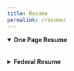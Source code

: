 ```yaml
---
title: Resume
permalink: /resume/
---
```

<details open>
<summary><b>One Page Resume</b></summary>
<br>
<object data="https://afielder02.github.io/GISPortfolio/assets/pdfs/one-page-resume.pdf" width="1000" height="1000" type="application/pdf"></object>
</details>
<br>
<details>
<summary><b>Federal Resume</b></summary>
<br>
<object data="https://afielder02.github.io/GISPortfolio/assets/pdfs/AF_Federal_Resume.pdf" width="1000" height="1000" type="application/pdf"></object>
</details>

